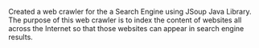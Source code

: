Created a web crawler for the a Search Engine using JSoup Java Library.
The purpose of this web crawler is to index the content of websites all across the Internet so that those websites can appear in search engine results.
